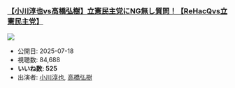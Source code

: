 ### [【小川淳也vs高橋弘樹】立憲民主党にNG無し質問！【ReHacQvs立憲民主党】](https://www.youtube.com/watch?v=RK8MAVm9Bpo)
[![](https://img.youtube.com/vi/RK8MAVm9Bpo/hqdefault.jpg)](https://www.youtube.com/watch?v=RK8MAVm9Bpo)
-   公開日: 2025-07-18
-   視聴数: 84,688
-   **いいね数: 525**
-   出演者: [小川淳也](/rehacq_fan/people/小川淳也 "wikilink"), [高橋弘樹](/rehacq_fan/people/高橋弘樹 "wikilink")
